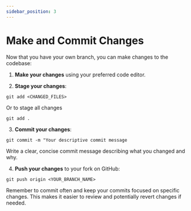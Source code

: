 ```yaml
---
sidebar_position: 3
---
```


# Make and Commit Changes

Now that you have your own branch, you can make changes to the codebase:

1. **Make your changes** using your preferred code editor.

2. **Stage your changes**:

```
git add <CHANGED_FILES>
```

Or to stage all changes

```
git add .
```

3. **Commit your changes**:

```
git commit -m "Your descriptive commit message
```

Write a clear, concise commit message describing what you changed and why.

4. **Push your changes** to your fork on GitHub:

```
git push origin <YOUR_BRANCH_NAME>
```

Remember to commit often and keep your commits focused on specific changes. This makes it easier to review and potentially revert changes if needed.
